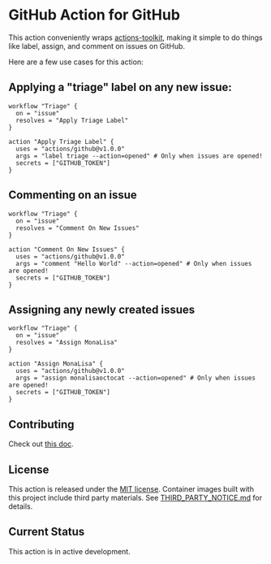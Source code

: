 # GitHub Action for GitHub

This action conveniently wraps [actions-toolkit](https://github.com/JasonEtco/actions-toolkit), making it simple to do things like label, assign, and comment on issues on GitHub.

Here are a few use cases for this action:

## Applying a "triage" label on any new issue:

```workflow
workflow "Triage" {
  on = "issue"
  resolves = "Apply Triage Label"
}

action "Apply Triage Label" {
  uses = "actions/github@v1.0.0"
  args = "label triage --action=opened" # Only when issues are opened!
  secrets = ["GITHUB_TOKEN"]
}
```

## Commenting on an issue

```workflow
workflow "Triage" {
  on = "issue"
  resolves = "Comment On New Issues"
}

action "Comment On New Issues" {
  uses = "actions/github@v1.0.0"
  args = "comment "Hello World" --action=opened" # Only when issues are opened!
  secrets = ["GITHUB_TOKEN"]
}
```

## Assigning any newly created issues

```workflow
workflow "Triage" {
  on = "issue"
  resolves = "Assign MonaLisa"
}

action "Assign MonaLisa" {
  uses = "actions/github@v1.0.0"
  args = "assign monalisaoctocat --action=opened" # Only when issues are opened!
  secrets = ["GITHUB_TOKEN"]
}
```

## Contributing

Check out [this doc](CONTRIBUTING.md).

## License

This action is released under the [MIT license](LICENSE.md).
Container images built with this project include third party materials. See [THIRD_PARTY_NOTICE.md](THIRD_PARTY_NOTICE.md) for details.

## Current Status

This action is in active development.

